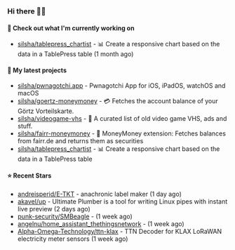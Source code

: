 ### Hi there 🦊👋

#### 👷 Check out what I'm currently working on

- [silsha/tablepress_chartist](https://github.com/silsha/tablepress_chartist) - 📊 Create a responsive chart based on the data in a TablePress table (1 month ago)

#### 🌱 My latest projects

- [silsha/pwnagotchi.app](https://github.com/silsha/pwnagotchi.app) - Pwnagotchi App for iOS, iPadOS, watchOS and macOS
- [silsha/goertz-moneymoney](https://github.com/silsha/goertz-moneymoney) - 💳 Fetches the account balance of your Görtz Vorteilskarte.
- [silsha/videogame-vhs](https://github.com/silsha/videogame-vhs) - 👾 A curated list of old video game VHS, ads and stuff.
- [silsha/fairr-moneymoney](https://github.com/silsha/fairr-moneymoney) - 💸 MoneyMoney extension: Fetches balances from fairr.de and returns them as securities
- [silsha/tablepress_chartist](https://github.com/silsha/tablepress_chartist) - 📊 Create a responsive chart based on the data in a TablePress table

#### ⭐ Recent Stars

- [andreisperid/E-TKT](https://github.com/andreisperid/E-TKT) - anachronic label maker (1 day ago)
- [akavel/up](https://github.com/akavel/up) - Ultimate Plumber is a tool for writing Linux pipes with instant live preview (2 days ago)
- [punk-security/SMBeagle](https://github.com/punk-security/SMBeagle) -  (1 week ago)
- [angelnu/home_assistant_thethingsnetwork](https://github.com/angelnu/home_assistant_thethingsnetwork) -  (1 week ago)
- [Alpha-Omega-Technology/ttn-klax](https://github.com/Alpha-Omega-Technology/ttn-klax) - TTN Decoder for KLAX LoRaWAN electricity meter sensors (1 week ago)
